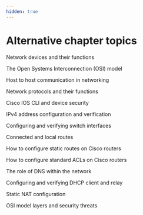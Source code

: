 ```yaml
---
hidden: true
---
```


# Alternative chapter topics

Network devices and their functions

The Open Systems Interconnection (OSI) model

Host to host communication in networking

Network protocols and their functions



Cisco IOS CLI and device security

IPv4 address configuration and verification

Configuring and verifying switch interfaces

Connected and local routes

How to configure static routes on Cisco routers

How to configure standard ACLs on Cisco routers

The role of DNS within the network

Configuring and verifying DHCP client and relay

Static NAT configuration



OSI model layers and security threats
